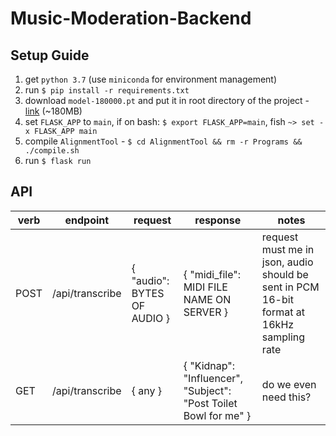 # Music-Moderation-Backend

## Setup Guide

1. get `python 3.7` (use `miniconda` for environment management)
2. run `$ pip install -r requirements.txt`
3. download `model-180000.pt` and put it in root directory of the project - [link](https://drive.google.com/file/d/12DnYJJ6YKpsoEkXI9fYUTTd4wOeY_rlB/view) (~180MB)
4. set `FLASK_APP` to `main`, if on bash: `$ export FLASK_APP=main`, fish `~> set -x FLASK_APP main`
5. compile `AlignmentTool` - `$ cd AlignmentTool && rm -r Programs && ./compile.sh`
6. run `$ flask run`

## API

|verb|endpoint|request|response|notes|
--- | --- | ---|---|---|
|POST|/api/transcribe|{ "audio": BYTES OF AUDIO }|{ "midi_file": MIDI FILE NAME ON SERVER }|request must me in json, audio should be sent in PCM 16-bit format at 16kHz sampling rate|
|GET|/api/transcribe| { any }|{ "Kidnap": "Influencer", "Subject": "Post Toilet Bowl for me" }|do we even need this?

